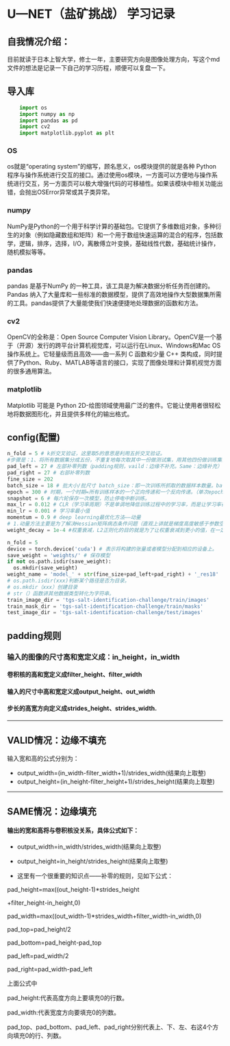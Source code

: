 # U—NET（盐矿挑战） 学习记录
## 自我情况介绍：
目前就读于日本上智大学，修士一年，主要研究方向是图像处理方向，写这个md文件的想法是记录一下自己的学习历程，顺便可以复盘一下。
## 导入库
``` Python
    import os
    import numpy as np
    import pandas as pd
    import cv2
    import matplotlib.pyplot as plt
```
### OS
os就是“operating system”的缩写，顾名思义，os模块提供的就是各种 Python 程序与操作系统进行交互的接口。通过使用os模块，一方面可以方便地与操作系统进行交互，另一方面页可以极大增强代码的可移植性。如果该模块中相关功能出错，会抛出OSError异常或其子类异常。
### numpy
NumPy是Python的一个用于科学计算的基础包。它提供了多维数组对象，多种衍生的对象（例如隐藏数组和矩阵）和一个用于数组快速运算的混合的程序，包括数学，逻辑，排序，选择，I/O，离散傅立叶变换，基础线性代数，基础统计操作，随机模拟等等。
### pandas
pandas 是基于NumPy 的一种工具，该工具是为解决数据分析任务而创建的。Pandas 纳入了大量库和一些标准的数据模型，提供了高效地操作大型数据集所需的工具。pandas提供了大量能使我们快速便捷地处理数据的函数和方法。
### cv2
OpenCV的全称是：Open Source Computer Vision Library。OpenCV是一个基于（开源）发行的跨平台计算机视觉库，可以运行在Linux、Windows和Mac OS操作系统上。它轻量级而且高效——由一系列 C 函数和少量 C++ 类构成，同时提供了Python、Ruby、MATLAB等语言的接口，实现了图像处理和计算机视觉方面的很多通用算法。
### matplotlib
Matplotlib 可能是 Python 2D-绘图领域使用最广泛的套件。它能让使用者很轻松地将数据图形化，并且提供多样化的输出格式。
## config(配置)
``` Python
n_fold = 5 # k折交叉验证，这里取5的意思是利用五折交叉验证。
#步骤是：1、将所有数据集分成五份，不重复地每次取其中一份做测试集，用其他四份做训练集训练模型，之后计算在该模型在测试集上的MSEi（均方误差，方差，Mean squared error）MSE越小，说明预测模型描述实验数据具有更好的精确度。
pad_left = 27 # 左部补零列数（padding规则，vaild：边缘不补充。Same：边缘补充）
pad_right = 27 # 右部补零列数
fine_size = 202
batch_size = 18 # 批大小/批尺寸 batch_size：即一次训练所抓取的数据样本数量。batch_size将影响到模型的优化程度和速度。
epoch = 300 # 时期，一个时期=所有训练样本的一个正向传递和一个反向传递。（单次epoch=（全部训练样本/batchsize） / iteration（迭代） =1）
snapshot = 6 # 每六轮保存一次模型，防止停电中断训练。
max_lr = 0.012 # CLR（学习率周期）不是单调地降低训练过程中的学习率，而是让学习率在设定好地最大值与最小值之间往复变化
min_lr = 0.001 # 学习率最小值
momentum = 0.9 # deep learning最优化方法——动量
# 1.动量方法主要是为了解决Hessian矩阵病态条件问题（直观上讲就是梯度高度敏感于参数空间的某些方向）的。2.加速学习 3.一般将参数设为0.5,0.9，或者0.99，分别表示最大速度2倍，10倍，100倍于SGD的算法。
weight_decay = 1e-4 #权重衰减，L2正则化的目的就是为了让权重衰减到更小的值，在一定程度上减少模型过拟合的问题，所以权重衰减也叫L2正则化。

n_fold = 5
device = torch.device('cuda') # 表示将构建的张量或者模型分配到相应的设备上。
save_weight = 'weights/' # 保存模型
if not os.path.isdir(save_weight):
  os.mkdir(save_weight)
weight_name = 'model_' + str(fine_size+pad_left+pad_right) + '_res18' 
# os.path.isdir(xxx)判断某个路径是否为目录。
# os.mkdir（xxx）创建目录 
# str（）函数讲其他数据类型转化为字符串。
train_image_dir = 'tgs-salt-identification-challenge/train/images'
train_mask_dir = 'tgs-salt-identification-challenge/train/masks'
test_image_dir = 'tgs-salt-identification-challenge/test/images'
``` 
## padding规则
### 输入的图像的尺寸高和宽定义成：in_height，in_width
#### 卷积核的高和宽定义成filter_height、filter_width
#### 输入的尺寸中高和宽定义成output_height、out_width
#### 步长的高宽方向定义成strides_height、strides_width.
---
## VALID情况：边缘不填充

  输入宽和高的公式分别为：
* output_width=(in_width-filter_width+1)/strides_width(结果向上取整)
* output_height=(in_height-filter_height+1)/strides_height(结果向上取整)
--- 
## SAME情况：边缘填充
#### 输出的宽和高将与卷积核没关系，具体公式如下：
* output_width=in_width/strides_width(结果向上取整)
* output_height=in_height/strides_height(结果向上取整)

* 这里有一个很重要的知识点——补零的规则，见如下公式：

pad_height=max((out_height-1)*strides_height

+filter_height-in_height,0)

pad_width=max((out_width-1)*strides_width+filter_width-in_width,0)

pad_top=pad_height/2

pad_bottom=pad_height-pad_top

pad_left=pad_width/2

pad_right=pad_width-pad_left

上面公式中

pad_height:代表高度方向上要填充0的行数。

pad_width:代表宽度方向要填充0的列数。

pad_top、pad_bottom、pad_left、pad_right分别代表上、下、左、右这4个方向填充0的行、列数。
